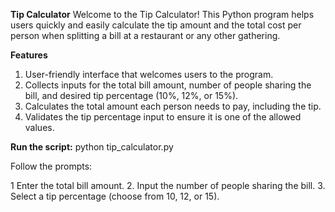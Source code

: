 **Tip Calculator**
Welcome to the Tip Calculator! This Python program helps users quickly and easily calculate the tip amount and the total cost per person when splitting a bill at a restaurant or any other gathering.

**Features**
1. User-friendly interface that welcomes users to the program.
2. Collects inputs for the total bill amount, number of people sharing the bill, and desired tip percentage (10%, 12%, or 15%).
3. Calculates the total amount each person needs to pay, including the tip.
4. Validates the tip percentage input to ensure it is one of the allowed values.

**Run the script:**
python tip_calculator.py

Follow the prompts:

1 Enter the total bill amount.
2. Input the number of people sharing the bill.
3. Select a tip percentage (choose from 10, 12, or 15).
